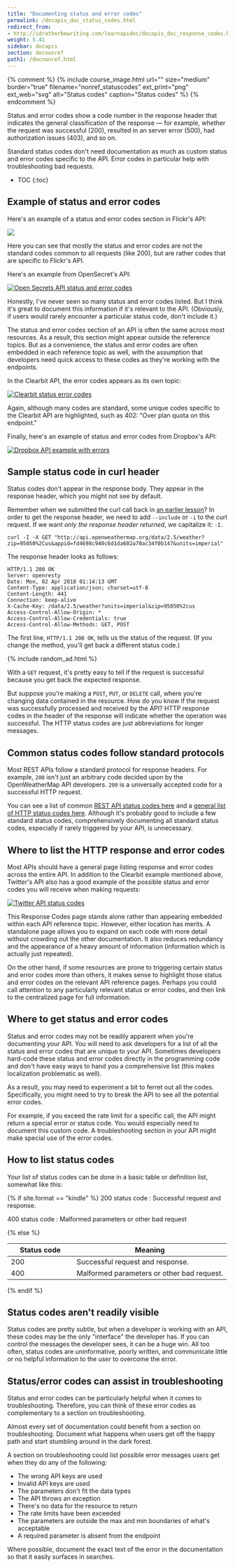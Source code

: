 ```yaml
---
title: "Documenting status and error codes"
permalink: /docapis_doc_status_codes.html
redirect_from:
- http://idratherbewriting.com/learnapidoc/docapis_doc_response_codes.html
weight: 5.41
sidebar: docapis
section: docnonref
path1: /docnonref.html
---
```

{% comment %}
{% include course_image.html url="" size="medium" border="true" filename="nonref_statuscodes" ext_print="png" ext_web="svg" alt="Status codes" caption="Status codes" %}
 {% endcomment %}

Status and error codes show a code number in the response header that indicates the general classification of the response &mdash; for example, whether the request was successful (200), resulted in an server error (500), had authorization issues (403), and so on.

Standard status codes don't need documentation as much as custom status and error codes specific to the API. Error codes in particular help with troubleshooting bad requests.

* TOC
{:toc}

## Example of status and error codes

Here's an example of a status and error codes section in Flickr's API:

<a class="noExtIcon" href="https://www.flickr.com/services/api/flickr.galleries.getPhotos.html"><img src="images/flickrerrorcodes.png" /></a>

Here you can see that mostly the status and error codes are not the standard codes common to all requests (like 200), but are rather codes that are specific to Flickr's API.

Here's an example from OpenSecret's API:

<a  class="noExtIcon" href="https://www.opensecrets.org/api/?method=candSummary&output=doc"><img src="images/opensecretsstatuscodes.png" alt="Open Secrets API status and error codes"/></a>

Honestly, I've never seen so many status and error codes listed. But I think it's great to document this information if it's relevant to the API. (Obviously, if users would rarely encounter a particular status code, don't include it.)

The status and error codes section of an API is often the same across most resources. As a result, this section might appear outside the reference topics. But as a convenience, the status and error codes are often embedded in each reference topic as well, with the assumption that developers need quick access to these codes as they're working with the endpoints.

In the Clearbit API, the error codes appears as its own topic:

<a class="noExtIcon" href="https://clearbit.com/docs?python#errors"><img src="images/clearbitstatuserrorcodes.png" alt="Clearbit status error codes" /></a>

Again, although many codes are standard, some unique codes specific to the Clearbit API are highlighted, such as 402: "Over plan quota on this endpoint."

Finally, here's an example of status and error codes from Dropbox's API:

<a href="https://www.dropbox.com/developers/core/docs" class="noExtIcon"><img src="images/apierrorsdropbox.png" alt="Dropbox API example with errors" /></a>

## Sample status code in curl header

Status codes don't appear in the response body. They appear in the response header, which you might not see by default.

Remember when we submitted the curl call back in [an earlier lesson](docapis_make_curl_call.html)? In order to get the response header, we need to add `--include` or `-i` to the curl request. If we want *only the response header returned*, we capitalize it: `-I`.

```
curl -I -X GET "http://api.openweathermap.org/data/2.5/weather?zip=95050%2Cus&appid=fd4698c940c6d1da602a70ac34f0b147&units=imperial"
```

The response header looks as follows:

```
HTTP/1.1 200 OK
Server: openresty
Date: Mon, 02 Apr 2018 01:14:13 GMT
Content-Type: application/json; charset=utf-8
Content-Length: 441
Connection: keep-alive
X-Cache-Key: /data/2.5/weather?units=imperial&zip=95050%2cus
Access-Control-Allow-Origin: *
Access-Control-Allow-Credentials: true
Access-Control-Allow-Methods: GET, POST
```

The first line, `HTTP/1.1 200 OK`, tells us the status of the request. (If you change the method, you'll get back a different status code.)

{% include random_ad.html %}

With a `GET` request, it's pretty easy to tell if the request is successful because you get back the expected response.

But suppose you're making a `POST`, `PUT`, or `DELETE` call, where you're changing data contained in the resource. How do you know if the request was successfully processed and received by the API? HTTP response codes in the header of the response will indicate whether the operation was successful. The HTTP status codes are just abbreviations for longer messages.

## Common status codes follow standard protocols

Most REST APIs follow a standard protocol for response headers. For example, `200` isn't just an arbitrary code decided upon by the OpenWeatherMap API developers. `200` is a universally accepted code for a successful HTTP request.

You can see a list of common [REST API status codes here](http://www.restapitutorial.com/httpstatuscodes.html) and a [general list of HTTP status codes here](http://en.wikipedia.org/wiki/List_of_HTTP_status_codes
). Although it's probably good to include a few standard status codes, comprehensively documenting all standard status codes, especially if rarely triggered by your API, is unnecessary.

## Where to list the HTTP response and error codes

Most APIs should have a general page listing response and error codes across the entire API. In addition to the Clearbit example mentioned above, Twitter's API also has a good example of the possible status and error codes you will receive when making requests:

<a href="https://dev.twitter.com/overview/api/response-codes" class="noExtIcon"><img src="images/twitterstatuscode.png" alt="Twitter API status codes" /></a>

This Response Codes page stands alone rather than appearing embedded within each API reference topic. However, either location has merits. A standalone page allows you to expand on each code with more detail without crowding out the other documentation. It also reduces redundancy and the appearance of a heavy amount of information (information which is actually just repeated).

On the other hand, if some resources are prone to triggering certain status and error codes more than others, it makes sense to highlight those status and error codes on the relevant API reference pages. Perhaps you could call attention to any particularly relevant status or error codes, and then link to the centralized page for full information.

## Where to get status and error codes

Status and error codes may not be readily apparent when you're documenting your API. You will need to ask developers for a list of all the status and error codes that are unique to your API. Sometimes developers hard-code these status and error codes directly in the programming code and don't have easy ways to hand you a comprehensive list (this makes localization problematic as well).

As a result, you may need to experiment a bit to ferret out all the codes. Specifically, you might need to try to break the API to see all the potential error codes.

For example, if you exceed the rate limit for a specific call, the API might return a special error or status code. You would especially need to document this custom code. A troubleshooting section in your API might make special use of the error codes.

## How to list status codes

Your list of status codes can be done in a basic table or definition list, somewhat like this:

{% if site.format == "kindle" %}
200 status code
:  Successful request and response.

400 status code
:  Malformed parameters or other bad request

{% else %}
<table>
   <colgroup>
      <col width="30%" />
      <col width="70%" />
   </colgroup>
   <thead>
      <tr>
         <th markdown="span">Status code</th>
         <th markdown="span">Meaning</th>
      </tr>
   </thead>
   <tbody>
      <tr>
         <td markdown="span">200</td>
         <td markdown="span">Successful request and response.</td>
      </tr>
      <tr>
         <td markdown="span">400</td>
         <td markdown="span">Malformed parameters or other bad request.</td>
      </tr>
   </tbody>
</table>
{% endif %}

## Status codes aren't readily visible

Status codes are pretty subtle, but when a developer is working with an API, these codes may be the only "interface" the developer has. If you can control the messages the developer sees, it can be a huge win. All too often, status codes are uninformative, poorly written, and communicate little or no helpful information to the user to overcome the error.

## Status/error codes can assist in troubleshooting

Status and error codes can be particularly helpful when it comes to troubleshooting. Therefore, you can think of these error codes as complementary to a section on troubleshooting.

Almost every set of documentation could benefit from a section on troubleshooting. Document what happens when users get off the happy path and start stumbling around in the dark forest.

A section on troubleshooting could list possible error messages users get when they do any of the following:

* The wrong API keys are used
* Invalid API keys are used
* The parameters don't fit the data types
* The API throws an exception
* There's no data for the resource to return
* The rate limits have been exceeded
* The parameters are outside the max and min boundaries of what's acceptable
* A required parameter is absent from the endpoint

Where possible, document the exact text of the error in the documentation so that it easily surfaces in searches.
